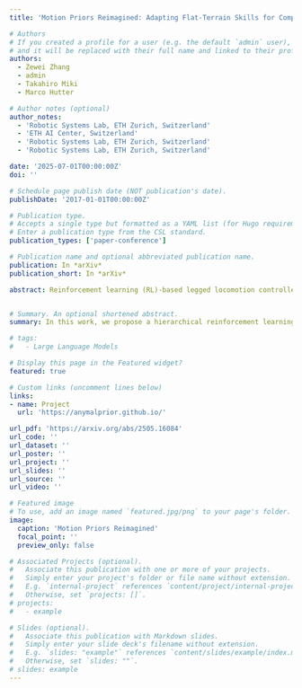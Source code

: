 ```yaml
---
title: 'Motion Priors Reimagined: Adapting Flat-Terrain Skills for Complex Quadruped Mobility'

# Authors
# If you created a profile for a user (e.g. the default `admin` user), write the username (folder name) here
# and it will be replaced with their full name and linked to their profile.
authors:
  - Zewei Zhang
  - admin
  - Takahiro Miki
  - Marco Hutter

# Author notes (optional)
author_notes:
  - 'Robotic Systems Lab, ETH Zurich, Switzerland'
  - 'ETH AI Center, Switzerland'
  - 'Robotic Systems Lab, ETH Zurich, Switzerland'
  - 'Robotic Systems Lab, ETH Zurich, Switzerland'

date: '2025-07-01T00:00:00Z'
doi: ''

# Schedule page publish date (NOT publication's date).
publishDate: '2017-01-01T00:00:00Z'

# Publication type.
# Accepts a single type but formatted as a YAML list (for Hugo requirements).
# Enter a publication type from the CSL standard.
publication_types: ['paper-conference']

# Publication name and optional abbreviated publication name.
publication: In *arXiv*
publication_short: In *arXiv*

abstract: Reinforcement learning (RL)-based legged locomotion controllers often require meticulous reward tuning to track velocities or goal positions while preserving smooth motion on various terrains. Motion imitation methods via RL using demonstration data reduce reward engineering but fail to generalize to novel environments. We address this by proposing a hierarchical RL framework in which a low-level policy is first pre-trained to imitate animal motions on flat ground, thereby establishing motion priors. A subsequent high-level, goal-conditioned policy then builds on these priors, learning residual corrections that enable perceptive locomotion, local obstacle avoidance, and goal-directed navigation across diverse and rugged terrains. Simulation experiments illustrate the effectiveness of learned residuals in adapting to progressively challenging uneven terrains while still preserving the locomotion characteristics provided by the motion priors. Furthermore, our results demonstrate improvements in motion regularization over baseline models trained without motion priors under similar reward setups. Real-world experiments with an ANYmal-D quadruped robot confirm our policy’s capability to generalize animal-like locomotion skills to complex terrains, demonstrating smooth and efficient locomotion and local navigation performance amidst challenging terrains with obstacles.


# Summary. An optional shortened abstract.
summary: In this work, we propose a hierarchical reinforcement learning method that extends flat-terrain skills for complex terrain navigation.

# tags:
#   - Large Language Models

# Display this page in the Featured widget?
featured: true

# Custom links (uncomment lines below)
links:
- name: Project
  url: 'https://anymalprior.github.io/'

url_pdf: 'https://arxiv.org/abs/2505.16084'
url_code: ''
url_dataset: ''
url_poster: ''
url_project: ''
url_slides: ''
url_source: ''
url_video: ''

# Featured image
# To use, add an image named `featured.jpg/png` to your page's folder.
image:
  caption: 'Motion Priors Reimagined'
  focal_point: ''
  preview_only: false

# Associated Projects (optional).
#   Associate this publication with one or more of your projects.
#   Simply enter your project's folder or file name without extension.
#   E.g. `internal-project` references `content/project/internal-project/index.md`.
#   Otherwise, set `projects: []`.
# projects:
#   - example

# Slides (optional).
#   Associate this publication with Markdown slides.
#   Simply enter your slide deck's filename without extension.
#   E.g. `slides: "example"` references `content/slides/example/index.md`.
#   Otherwise, set `slides: ""`.
# slides: example
---
```


<!-- {{% callout note %}}
Click the _Cite_ button above to demo the feature to enable visitors to import publication metadata into their reference management software.
{{% /callout %}}

{{% callout note %}}
Create your slides in Markdown - click the _Slides_ button to check out the example.
{{% /callout %}}

Add the publication's **full text** or **supplementary notes** here. You can use rich formatting such as including [code, math, and images](https://docs.hugoblox.com/content/writing-markdown-latex/). -->
